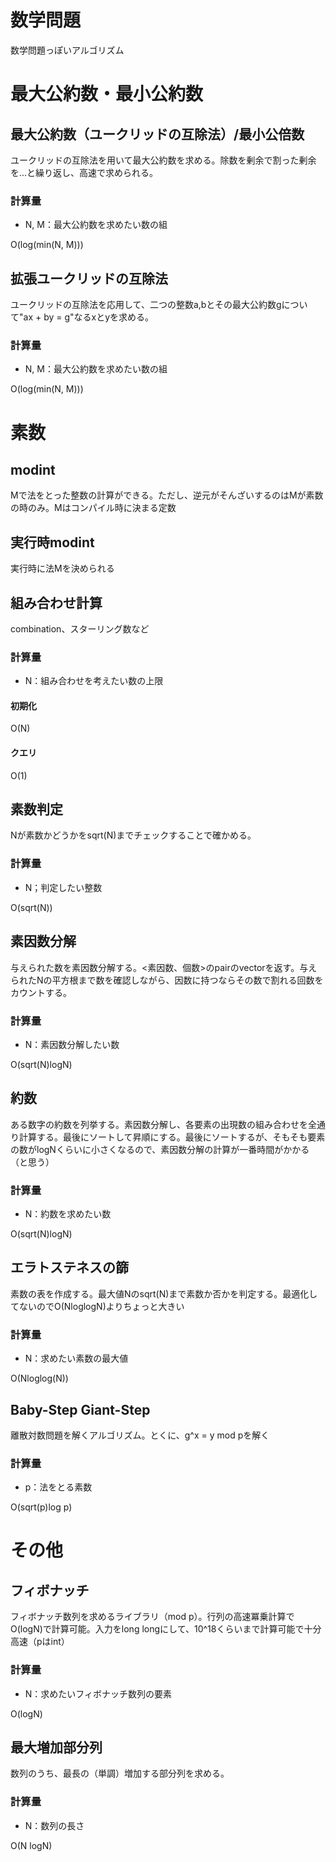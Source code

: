 # 数学問題
数学問題っぽいアルゴリズム

# 最大公約数・最小公約数

## 最大公約数（ユークリッドの互除法）/最小公倍数
ユークリッドの互除法を用いて最大公約数を求める。除数を剰余で割った剰余を...と繰り返し、高速で求められる。

### 計算量
- N, M：最大公約数を求めたい数の組

O(log(min(N, M)))

## 拡張ユークリッドの互除法
ユークリッドの互除法を応用して、二つの整数a,bとその最大公約数gについて"ax + by = g"なるxとyを求める。

### 計算量
- N, M：最大公約数を求めたい数の組

O(log(min(N, M)))

# 素数

## modint

Mで法をとった整数の計算ができる。ただし、逆元がそんざいするのはMが素数の時のみ。Mはコンパイル時に決まる定数

## 実行時modint

実行時に法Mを決められる

## 組み合わせ計算

combination、スターリング数など

### 計算量
- N：組み合わせを考えたい数の上限

#### 初期化
O(N)

#### クエリ
O(1)


## 素数判定
Nが素数かどうかをsqrt(N)までチェックすることで確かめる。

### 計算量
- N；判定したい整数

O(sqrt(N))

## 素因数分解
与えられた数を素因数分解する。<素因数、個数>のpairのvectorを返す。与えられたNの平方根まで数を確認しながら、因数に持つならその数で割れる回数をカウントする。

### 計算量
- N：素因数分解したい数

O(sqrt(N)logN)

## 約数
ある数字の約数を列挙する。素因数分解し、各要素の出現数の組み合わせを全通り計算する。最後にソートして昇順にする。最後にソートするが、そもそも要素の数がlogNくらいに小さくなるので、素因数分解の計算が一番時間がかかる（と思う）

### 計算量
- N：約数を求めたい数

O(sqrt(N)logN)

## エラトステネスの篩
素数の表を作成する。最大値Nのsqrt(N)まで素数か否かを判定する。最適化してないのでO(NloglogN)よりちょっと大きい

### 計算量
- N：求めたい素数の最大値

O(Nloglog(N))

## Baby-Step Giant-Step
離散対数問題を解くアルゴリズム。とくに、g^x = y mod pを解く

### 計算量
- p：法をとる素数

O(sqrt(p)log p)

# その他

## フィボナッチ
フィボナッチ数列を求めるライブラリ（mod p）。行列の高速冪乗計算でO(logN)で計算可能。入力をlong longにして、10^18くらいまで計算可能で十分高速（pはint）

### 計算量
- N：求めたいフィボナッチ数列の要素

O(logN)

## 最大増加部分列
数列のうち、最長の（単調）増加する部分列を求める。

### 計算量
- N：数列の長さ

O(N logN)